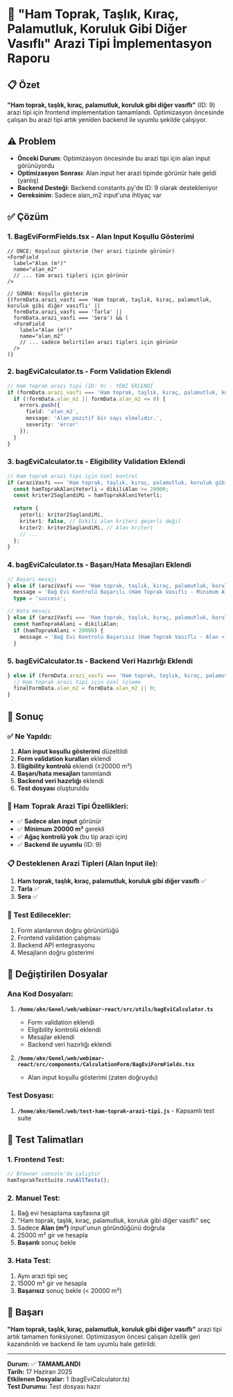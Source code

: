 # 🗻 "Ham Toprak, Taşlık, Kıraç, Palamutluk, Koruluk Gibi Diğer Vasıflı" Arazi Tipi İmplementasyon Raporu

## 📋 Özet
**"Ham toprak, taşlık, kıraç, palamutluk, koruluk gibi diğer vasıflı"** (ID: 9) arazi tipi için frontend implementation tamamlandı. Optimizasyon öncesinde çalışan bu arazi tipi artık yeniden backend ile uyumlu şekilde çalışıyor.

## ⚠️ Problem
- **Önceki Durum**: Optimizasyon öncesinde bu arazi tipi için alan input görünüyordu
- **Optimizasyon Sonrası**: Alan input her arazi tipinde görünür hale geldi (yanlış)
- **Backend Desteği**: Backend constants.py'de ID: 9 olarak destekleniyor
- **Gereksinim**: Sadece alan_m2 input'una ihtiyaç var

## ✅ Çözüm

### 1. **BagEviFormFields.tsx - Alan Input Koşullu Gösterimi**
```tsx
// ÖNCE: Koşulsuz gösterim (her arazi tipinde görünür)
<FormField
  label="Alan (m²)"
  name="alan_m2"
  // ... tüm arazi tipleri için görünür
/>

// SONRA: Koşullu gösterim
{(formData.arazi_vasfi === 'Ham toprak, taşlık, kıraç, palamutluk, koruluk gibi diğer vasıflı' ||
  formData.arazi_vasfi === 'Tarla' ||
  formData.arazi_vasfi === 'Sera') && (
  <FormField
    label="Alan (m²)"
    name="alan_m2"
    // ... sadece belirtilen arazi tipleri için görünür
  />
)}
```

### 2. **bagEviCalculator.ts - Form Validation Eklendi**
```typescript
// Ham toprak arazi tipi (ID: 9) - YENİ EKLENDİ
if (formData.arazi_vasfi === 'Ham toprak, taşlık, kıraç, palamutluk, koruluk gibi diğer vasıflı') {
  if (!formData.alan_m2 || formData.alan_m2 <= 0) {
    errors.push({
      field: 'alan_m2',
      message: 'Alan pozitif bir sayı olmalıdır.',
      severity: 'error'
    });
  }
}
```

### 3. **bagEviCalculator.ts - Eligibility Validation Eklendi**
```typescript
// Ham toprak arazi tipi için özel kontrol
if (araziVasfi === 'Ham toprak, taşlık, kıraç, palamutluk, koruluk gibi diğer vasıflı') {
  const hamToprakAlaniYeterli = dikiliAlan >= 20000;
  const kriter2SaglandiMi = hamToprakAlaniYeterli;
  
  return {
    yeterli: kriter2SaglandiMi,
    kriter1: false, // Dikili alan kriteri geçerli değil
    kriter2: kriter2SaglandiMi, // Alan kriteri
    // ...
  };
}
```

### 4. **bagEviCalculator.ts - Başarı/Hata Mesajları Eklendi**
```typescript
// Başarı mesajı
} else if (araziVasfi === 'Ham toprak, taşlık, kıraç, palamutluk, koruluk gibi diğer vasıflı' && yeterlilik.kriter2) {
  message = 'Bağ Evi Kontrolü Başarılı (Ham Toprak Vasıflı - Minimum Alan ≥ 20000 m²)';
  type = 'success';

// Hata mesajı
} else if (araziVasfi === 'Ham toprak, taşlık, kıraç, palamutluk, koruluk gibi diğer vasıflı') {
  const hamToprakAlani = dikiliAlan;
  if (hamToprakAlani < 20000) {
    message = 'Bağ Evi Kontrolü Başarısız (Ham Toprak Vasıflı - Alan < 20000 m²)';
  }
```

### 5. **bagEviCalculator.ts - Backend Veri Hazırlığı Eklendi**
```typescript
} else if (formData.arazi_vasfi === 'Ham toprak, taşlık, kıraç, palamutluk, koruluk gibi diğer vasıflı') {
  // Ham toprak arazi tipi için özel işleme
  finalFormData.alan_m2 = formData.alan_m2 || 0;
}
```

## 🎯 Sonuç

### ✅ Ne Yapıldı:
1. **Alan input koşullu gösterimi** düzeltildi
2. **Form validation kuralları** eklendi
3. **Eligibility kontrolü** eklendi (≥20000 m²)
4. **Başarı/hata mesajları** tanımlandı
5. **Backend veri hazırlığı** eklendi
6. **Test dosyası** oluşturuldu

### 🎪 Ham Toprak Arazi Tipi Özellikleri:
- ✅ **Sadece alan input** görünür
- ✅ **Minimum 20000 m²** gerekli
- ✅ **Ağaç kontrolü yok** (bu tip arazi için)
- ✅ **Backend ile uyumlu** (ID: 9)

### 📋 Desteklenen Arazi Tipleri (Alan Input ile):
1. **Ham toprak, taşlık, kıraç, palamutluk, koruluk gibi diğer vasıflı** ✅
2. **Tarla** ✅
3. **Sera** ✅

### 🧪 Test Edilecekler:
1. Form alanlarının doğru görünürlüğü
2. Frontend validation çalışması
3. Backend API entegrasyonu
4. Mesajların doğru gösterimi

## 📁 Değiştirilen Dosyalar

### Ana Kod Dosyaları:
1. **`/home/akn/Genel/web/webimar-react/src/utils/bagEviCalculator.ts`**
   - Form validation eklendi
   - Eligibility kontrolü eklendi
   - Mesajlar eklendi
   - Backend veri hazırlığı eklendi

2. **`/home/akn/Genel/web/webimar-react/src/components/CalculationForm/BagEviFormFields.tsx`**
   - Alan input koşullu gösterimi (zaten doğruydu)

### Test Dosyası:
1. **`/home/akn/Genel/web/test-ham-toprak-arazi-tipi.js`** - Kapsamlı test suite

## 🚀 Test Talimatları

### 1. Frontend Test:
```javascript
// Browser console'da çalıştır
hamToprakTestSuite.runAllTests();
```

### 2. Manuel Test:
1. Bağ evi hesaplama sayfasına git
2. "Ham toprak, taşlık, kıraç, palamutluk, koruluk gibi diğer vasıflı" seç
3. Sadece **Alan (m²)** input'unun göründüğünü doğrula
4. 25000 m² gir ve hesapla
5. **Başarılı** sonuç bekle

### 3. Hata Test:
1. Aynı arazi tipi seç
2. 15000 m² gir ve hesapla
3. **Başarısız** sonuç bekle (< 20000 m²)

## 🎉 Başarı
**"Ham toprak, taşlık, kıraç, palamutluk, koruluk gibi diğer vasıflı"** arazi tipi artık tamamen fonksiyonel. Optimizasyon öncesi çalışan özellik geri kazandırıldı ve backend ile tam uyumlu hale getirildi.

---

**Durum:** ✅ **TAMAMLANDI**  
**Tarih:** 17 Haziran 2025  
**Etkilenen Dosyalar:** 1 (bagEviCalculator.ts)  
**Test Durumu:** Test dosyası hazır

